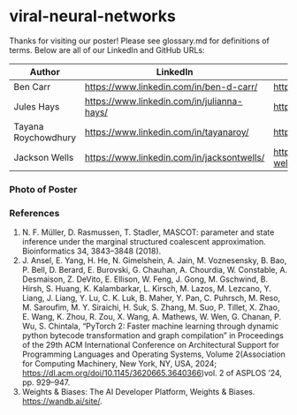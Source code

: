 # viral-neural-networks


Thanks for visiting our poster! Please see glossary.md for definitions of terms. Below are all of our LinkedIn and GitHub URLs:

| Author  | LinkedIn | GitHub |
| ------------- | ------------- | ------------- |
| Ben Carr  | https://www.linkedin.com/in/ben-d-carr/  | https://github.com/Bendycar |
| Jules Hays  | https://www.linkedin.com/in/julianna-hays/  | https://github.com/julhays |
| Tayana Roychowdhury  | https://www.linkedin.com/in/tayanaroy/  | https://github.com/troycho |
| Jackson Wells  | https://www.linkedin.com/in/jacksontwells/  | https://github.com/jackson-wells |

### Photo of Poster


### References
1.  N. F. Müller, D. Rasmussen, T. Stadler, MASCOT: parameter and state inference under the marginal structured coalescent approximation. Bioinformatics 34, 3843–3848 (2018).
2. J. Ansel, E. Yang, H. He, N. Gimelshein, A. Jain, M. Voznesensky, B. Bao, P. Bell, D. Berard, E. Burovski, G. Chauhan, A. Chourdia, W. Constable, A. Desmaison, Z. DeVito, E. Ellison, W. Feng, J. Gong, M. Gschwind, B. Hirsh, S. Huang, K. Kalambarkar, L. Kirsch, M. Lazos, M. Lezcano, Y. Liang, J. Liang, Y. Lu, C. K. Luk, B. Maher, Y. Pan, C. Puhrsch, M. Reso, M. Saroufim, M. Y. Siraichi, H. Suk, S. Zhang, M. Suo, P. Tillet, X. Zhao, E. Wang, K. Zhou, R. Zou, X. Wang, A. Mathews, W. Wen, G. Chanan, P. Wu, S. Chintala, “PyTorch 2: Faster machine learning through dynamic python bytecode transformation and graph compilation” in Proceedings of the 29th ACM International Conference on Architectural Support for Programming Languages and Operating Systems, Volume 2(Association for Computing Machinery, New York, NY, USA, 2024; https://dl.acm.org/doi/10.1145/3620665.3640366)vol. 2 of ASPLOS ’24, pp. 929–947.
3. Weights & Biases: The AI Developer Platform, Weights & Biases. https://wandb.ai/site/.
